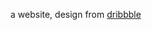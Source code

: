 a website, design from [dribbble](https://dribbble.com/shots/16301013-Teapoty-Website-Exploration/attachments/8179652?mode=media)